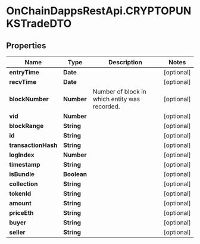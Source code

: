 # OnChainDappsRestApi.CRYPTOPUNKSTradeDTO

## Properties

Name | Type | Description | Notes
------------ | ------------- | ------------- | -------------
**entryTime** | **Date** |  | [optional] 
**recvTime** | **Date** |  | [optional] 
**blockNumber** | **Number** | Number of block in which entity was recorded. | [optional] 
**vid** | **Number** |  | [optional] 
**blockRange** | **String** |  | [optional] 
**id** | **String** |  | [optional] 
**transactionHash** | **String** |  | [optional] 
**logIndex** | **Number** |  | [optional] 
**timestamp** | **String** |  | [optional] 
**isBundle** | **Boolean** |  | [optional] 
**collection** | **String** |  | [optional] 
**tokenId** | **String** |  | [optional] 
**amount** | **String** |  | [optional] 
**priceEth** | **String** |  | [optional] 
**buyer** | **String** |  | [optional] 
**seller** | **String** |  | [optional] 



